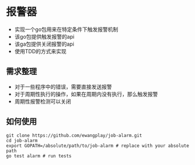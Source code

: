 报警器
===================================

* 实现一个go包用来在特定条件下触发报警机制
* 该go包提供触发报警的api
* 该ga包提供关闭报警的api
* 使用TDD的方式来实现

## 需求整理
* 对于一些程序中的错误，需要直接发送报警
* 对于周期性执行的操作，如果在周期内没有执行，那么触发报警
* 周期性报警检测可以关闭

## 如何使用
```
git clone https://github.com/ewangplay/job-alarm.git
cd job-alarm
export GOPATH=/absolute/path/to/job-alarm # replace with your absolute path
go test alarm # run tests
```